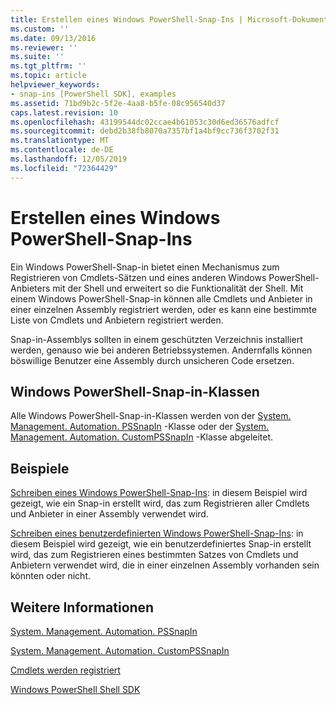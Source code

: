 ```yaml
---
title: Erstellen eines Windows PowerShell-Snap-Ins | Microsoft-Dokumentation
ms.custom: ''
ms.date: 09/13/2016
ms.reviewer: ''
ms.suite: ''
ms.tgt_pltfrm: ''
ms.topic: article
helpviewer_keywords:
- snap-ins [PowerShell SDK], examples
ms.assetid: 71bd9b2c-5f2e-4aa8-b5fe-08c956540d37
caps.latest.revision: 10
ms.openlocfilehash: 43199544dc02ccae4b61053c30d6ed36576adfcf
ms.sourcegitcommit: debd2b38fb8070a7357bf1a4bf9cc736f3702f31
ms.translationtype: MT
ms.contentlocale: de-DE
ms.lasthandoff: 12/05/2019
ms.locfileid: "72364429"
---
```

# <a name="how-to-create-a-windows-powershell-snap-in"></a>Erstellen eines Windows PowerShell-Snap-Ins

Ein Windows PowerShell-Snap-in bietet einen Mechanismus zum Registrieren von Cmdlets-Sätzen und eines anderen Windows PowerShell-Anbieters mit der Shell und erweitert so die Funktionalität der Shell. Mit einem Windows PowerShell-Snap-in können alle Cmdlets und Anbieter in einer einzelnen Assembly registriert werden, oder es kann eine bestimmte Liste von Cmdlets und Anbietern registriert werden.

Snap-in-Assemblys sollten in einem geschützten Verzeichnis installiert werden, genauso wie bei anderen Betriebssystemen. Andernfalls können böswillige Benutzer eine Assembly durch unsicheren Code ersetzen.

## <a name="windows-powershell-snap-in-classes"></a>Windows PowerShell-Snap-in-Klassen

Alle Windows PowerShell-Snap-in-Klassen werden von der [System. Management. Automation. PSSnapIn](/dotnet/api/System.Management.Automation.PSSnapIn) -Klasse oder der [System. Management. Automation. CustomPSSnapIn](/dotnet/api/System.Management.Automation.CustomPSSnapIn) -Klasse abgeleitet.

## <a name="examples"></a>Beispiele

[Schreiben eines Windows PowerShell-Snap-Ins](./writing-a-windows-powershell-snap-in.md): in diesem Beispiel wird gezeigt, wie ein Snap-in erstellt wird, das zum Registrieren aller Cmdlets und Anbieter in einer Assembly verwendet wird.

[Schreiben eines benutzerdefinierten Windows PowerShell-Snap-Ins](./writing-a-custom-windows-powershell-snap-in.md): in diesem Beispiel wird gezeigt, wie ein benutzerdefiniertes Snap-in erstellt wird, das zum Registrieren eines bestimmten Satzes von Cmdlets und Anbietern verwendet wird, die in einer einzelnen Assembly vorhanden sein könnten oder nicht.

## <a name="see-also"></a>Weitere Informationen

[System. Management. Automation. PSSnapIn](/dotnet/api/System.Management.Automation.PSSnapIn)

[System. Management. Automation. CustomPSSnapIn](/dotnet/api/System.Management.Automation.CustomPSSnapIn)

[Cmdlets werden registriert](./registering-cmdlets.md)

[Windows PowerShell Shell SDK](../windows-powershell-reference.md)
